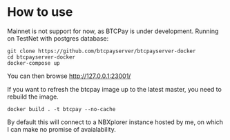 # How to use

Mainnet is not support for now, as BTCPay is under development.
Running on TestNet with postgres database:

```
git clone https://github.com/btcpayserver/btcpayserver-docker
cd btcpayserver-docker
docker-compose up
```

You can then browse http://127.0.0.1:23001/

If you want to refresh the btcpay image up to the latest master, you need to rebuild the image.

```
docker build . -t btcpay --no-cache
```

By default this will connect to a NBXplorer instance hosted by me, on which I can make no promise of avaialability.

